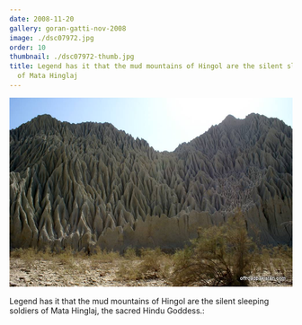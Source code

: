 ```yaml
---
date: 2008-11-20
gallery: goran-gatti-nov-2008
image: ./dsc07972.jpg
order: 10
thumbnail: ./dsc07972-thumb.jpg
title: Legend has it that the mud mountains of Hingol are the silent sleeping soldiers
  of Mata Hinglaj
---
```


![Legend has it that the mud mountains of Hingol are the silent sleeping soldiers of Mata Hinglaj](./dsc07972.jpg)

Legend has it that the mud mountains of Hingol are the silent sleeping soldiers of Mata Hinglaj, the sacred Hindu Goddess.: